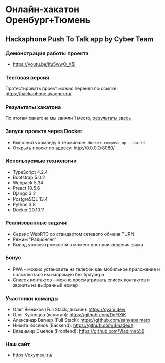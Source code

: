 # Онлайн-хакатон Оренбург+Тюмень 

## Hackaphone Push To Talk app by Cyber Team

### Демонстрация работы проекта
* https://youtu.be/lfu5wwO_X5I

### Тестовая версия
Протестировать проект можно перейдя по ссылке: https://hackaphone.avagner.ru/

### Результаты хакатона
По итогам хакатона мы заняли 1 место, [результаты здесь](https://vk.com/wall-195596975_224)


### Запуск проекта через Docker
* Выполнить команду в терминале: `docker-compose up --build`
* Открыть проект по адресу: http://0.0.0.0:8080/

### Используемые технологии
* TypeScript 4.2.4
* Bootstrap 5.0.2
* Webpack 5.34
* Preact 10.5.6
* Django 3.2
* PostgreSQL 13.4
* Python 3.8
* Docker 20.10.11

### Реализованные задачи
* Сервис WebRTC со стандартом сетевого обмена TURN
* Режим "Радионяня"
* Вывод уровня громкости в момент воспроизведения звука

### Бонус
* PWA - можно установить на телефон как мобильное приложение и пользоваться им напрямую без браузера
* Список контактов - можно просматривать список контактов и звонить на выбранный номер


### Участники команды
* Олег Ямников (Full Stack, дизайн): https://oyam.dev/
* Олег Кузнецов (капитан): https://github.com/DeFiXiK
* Александр Вагнер (Full Stack): https://github.com/sanyapalmero
* Никита Косянов (Backend): https://github.com/4madeuz
* Владимир Смелов (Frontend): https://github.com/Vladimir556

### Наш сайт
* https://oxymeal.ru/
